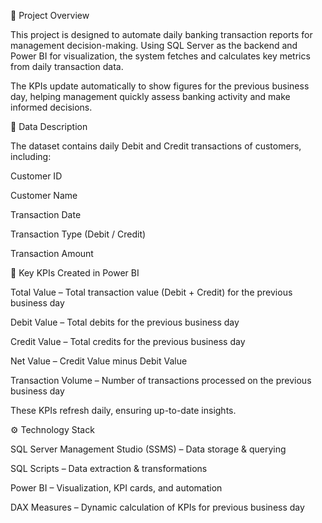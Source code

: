 📌 Project Overview

This project is designed to automate daily banking transaction reports for management decision-making.
Using SQL Server as the backend and Power BI for visualization, the system fetches and calculates key metrics from daily transaction data.

The KPIs update automatically to show figures for the previous business day, helping management quickly assess banking activity and make informed decisions.

🏦 Data Description

The dataset contains daily Debit and Credit transactions of customers, including:

Customer ID

Customer Name

Transaction Date

Transaction Type (Debit / Credit)

Transaction Amount

🎯 Key KPIs Created in Power BI

Total Value – Total transaction value (Debit + Credit) for the previous business day

Debit Value – Total debits for the previous business day

Credit Value – Total credits for the previous business day

Net Value – Credit Value minus Debit Value

Transaction Volume – Number of transactions processed on the previous business day

These KPIs refresh daily, ensuring up-to-date insights.

⚙️ Technology Stack

SQL Server Management Studio (SSMS) – Data storage & querying

SQL Scripts – Data extraction & transformations

Power BI – Visualization, KPI cards, and automation

DAX Measures – Dynamic calculation of KPIs for previous business day

